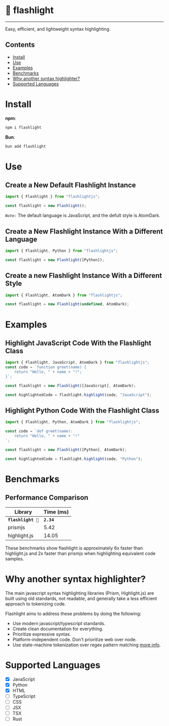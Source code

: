 # 🔦 flashlight

---

Easy, efficient, and lightweight syntax highlighting.

## Contents

-   [Install](#install)
-   [Use](#use)
-   [Examples](#examples)
-   [Benchmarks](#benchmarks)
-   [Why another syntax highlighter?](#why-make-another-syntax-highlighter)
    <!-- * [When should I use this?](#when-should-i-use-this?) -->
    <!-- * [Playground](#playground) -->
-   [Supported Languages](#supported-languages)

# Install

**npm**:

```bash
npm i flashlight
```

**Bun**:

```bash
bun add flashlight
```

# Use

## Create a New Default Flashlight Instance

```typescript
import { Flashlight } from "flashlightjs";

const flashlight = new Flashlight();
```

_`Note:`_ The default language is JavaScript, and the defult style is AtomDark.

## Create a New Flashlight Instance With a Different Language

```typescript
import { Flashlight, Python } from "flashlightjs";

const flashlight = new Flashlight([Python]);
```

## Create a new Flashlight Instance With a Different Style

```typescript
import { Flashlight, AtomDark } from "flashlightjs";

const flashlight = new Flashlight(undefined, AtomDark);
```

# Examples

## Highlight JavaScript Code With the Flashlight Class

```typescript
import { Flashlight, JavaScript, AtomDark } from "flashlightjs";
const code = `function greet(name) {
    return "Hello, " + name + "!";
}`;

const flashlight = new Flashlight([JavaScript], AtomDark);

const highlightedCode = flashlight.highlight(code, "JavaScript");
```

## Highlight Python Code With the Flashlight Class

```typescript
import { Flashlight, Python, AtomDark } from "flashlightjs";

const code = `def greet(name):
    return "Hello, " + name + "!"
`;

const flashlight = new Flashlight([Python], AtomDark);

const highlightedCode = flashlight.highlight(code, "Python");
```

# Benchmarks

## Performance Comparison

| Library             | Time (ms)  |
| ------------------- | ---------- |
| **`flashlight 🔦`** | **`2.34`** |
| prismjs             | 5.42       |
| highlight.js        | 14.05      |

These benchmarks show flashlight is approximately 6x faster than highlight.js and 2x faster than prismjs when highlighting equivalent code samples.

# Why another syntax highlighter?

The main javascript syntax highlighting libraries (Prism, Highlight.js) are built using old standards, not readable, and generally take a less efficient approach to tokenizing code.

Flashlight aims to address these problems by doing the following:

-   Use modern javascript/typescript standards.
-   Create clean documentation for everything.
-   Prioritize expressive syntax.
-   Platform-independent code. Don't prioritize web over node.
-   Use state-machine tokenization over regex pattern matching [more info](https://en.wikipedia.org/wiki/Lexical_analysis#:~:text=Tokens%20are%20often%20defined%20by%20regular%20expressions%2C%20which%20are%20understood%20by%20a%20lexical%20analyzer%20generator%20such%20as%20lex%2C%20or%20handcoded%20equivalent%20finite%2Dstate%20automata.).

<!-- # When should I use this? -->

<!-- # Playground -->

# Supported Languages

-   [x] JavaScript
-   [x] Python
-   [x] HTML
-   [ ] TypeScript
-   [ ] CSS
-   [ ] JSX
-   [ ] TSX
-   [ ] Rust
